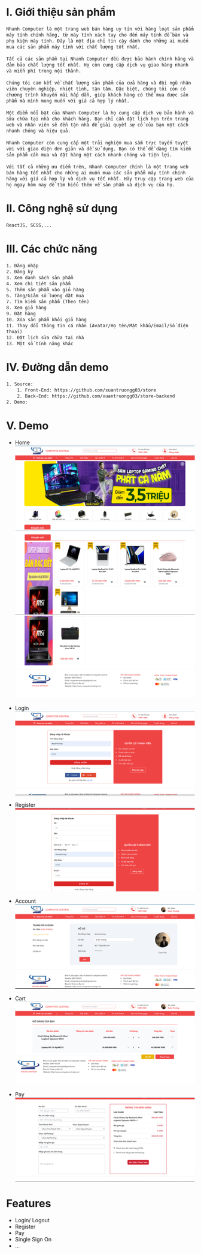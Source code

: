 # I. Giới thiệu sản phẩm
    Nhanh Computer là một trang web bán hàng uy tín với hàng loạt sản phẩm máy tính chính hãng, từ máy tính xách tay cho đến máy tính để bàn và phụ kiện máy tính. Đây là một địa chỉ tin cậy dành cho những ai muốn mua các sản phẩm máy tính với chất lượng tốt nhất.

    Tất cả các sản phẩm tại Nhanh Computer đều được bảo hành chính hãng và đảm bảo chất lượng tốt nhất. Họ còn cung cấp dịch vụ giao hàng nhanh và miễn phí trong nội thành.

    Chúng tôi cam kết về chất lượng sản phẩm của cửa hàng và đội ngũ nhân viên chuyên nghiệp, nhiệt tình, tận tâm. Đặc biệt, chúng tôi còn có chương trình khuyến mãi hấp dẫn, giúp khách hàng có thể mua được sản phẩm mà mình mong muốn với giá cả hợp lý nhất.

    Một điểm nổi bật của Nhanh Computer là họ cung cấp dịch vụ bảo hành và sữa chữa tại nhà cho khách hàng. Bạn chỉ cần đặt lịch hẹn trên trang web và nhân viên sẽ đến tận nhà để giải quyết sự cố của bạn một cách nhanh chóng và hiệu quả.

    Nhanh Computer còn cung cấp một trải nghiệm mua sắm trực tuyến tuyệt vời với giao diện đơn giản và dễ sử dụng. Bạn có thể dễ dàng tìm kiếm sản phẩm cần mua và đặt hàng một cách nhanh chóng và tiện lợi.

    Với tất cả những ưu điểm trên, Nhanh Computer chính là một trang web bán hàng tốt nhất cho những ai muốn mua các sản phẩm máy tính chính hãng với giá cả hợp lý và dịch vụ tốt nhất. Hãy truy cập trang web của họ ngay hôm nay để tìm hiểu thêm về sản phẩm và dịch vụ của họ.

# II. Công nghệ sử dụng
    ReactJS, SCSS,...

# III. Các chức năng
    1. Đăng nhập 
    2. Đăng ký
    3. Xem danh sách sản phẩm 
    4. Xem chi tiêt sản phẩm
    5. Thêm sản phẩm vào giỏ hàng
    6. Tăng/Giảm số lượng đặt mua
    7. Tìm kiếm sản phẩm (Theo tên)
    8. Xem giỏ hàng
    9. Đặt hàng
    10. Xóa sản phẩm khỏi giỏ hàng
    11. Thay đổi thông tin cá nhân (Avatar/Họ tên/Mật khẩu/Email/Số điện thoại)
    12. Đặt lịch sữa chữa tại nhà
    13. Một số tính năng khác

# IV. Đường dẫn demo
    1. Source:
        1. Front-End: https://github.com/xuantruongg03/store
        2. Back-End: https://github.com/xuantruongg03/store-backend
    2. Demo: 

# V. Demo
- Home
![Home](./src/access/demo/home1.png)
![Home](./src/access/demo/home2.png)
![Home](./src/access/demo/home3.png)

- Login
![Login](./src/access/demo/login.png)

- Register
![Register](./src/access/demo/register.png)

- Account
![Logged](./src/access/demo/account.png)

- Cart
![Cart](./src/access/demo/cart.png)

- Pay
![Order](./src/access/demo/pay.png)

# Features
- Login/ Logout
- Register
- Pay
- Single Sign On
- ...